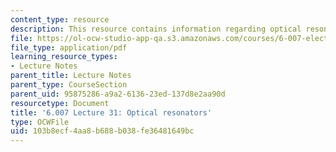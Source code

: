 ```yaml
---
content_type: resource
description: This resource contains information regarding optical resonators.
file: https://ol-ocw-studio-app-qa.s3.amazonaws.com/courses/6-007-electromagnetic-energy-from-motors-to-lasers-spring-2011/103b8ecf4aa8b688b038fe36481649bc_MIT6_007S11_lec31.pdf
file_type: application/pdf
learning_resource_types:
- Lecture Notes
parent_title: Lecture Notes
parent_type: CourseSection
parent_uid: 95875286-a9a2-6136-23ed-137d8e2aa90d
resourcetype: Document
title: '6.007 Lecture 31: Optical resonators'
type: OCWFile
uid: 103b8ecf-4aa8-b688-b038-fe36481649bc
---
```

